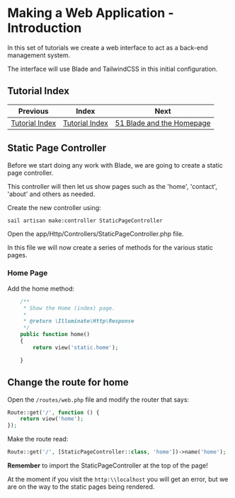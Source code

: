 # Making a Web Application - Introduction

In this set of tutorials we create a web interface to act as a back-end management system.

The interface will use Blade and TailwindCSS in this initial configuration.


## Tutorial Index
|               Previous               |                Index                 |                 Next                  |
|:------------------------------------:|:------------------------------------:|:-------------------------------------:|
| [Tutorial Index](ReadMe-00-Index.md) | [Tutorial Index](ReadMe-00-Index.md) | [51 Blade and the Homepage](ReadMe-51-Blade-HomePage.md) |

## Static Page Controller

Before we start doing any work with Blade, we are going to create a static page controller.

This controller will then let us show pages such as the 'home', 'contact', 'about' and others as needed.


Create the new controller using:

```shell
sail artisan make:controller StaticPageController
```
Open the app/Http/Controllers/StaticPageController.php file.

In this file we will now create a series of methods for the various static pages.

### Home Page

Add the home method:

```php
    /**
     * Show the Home (index) page.
     *
     * @return \Illuminate\Http\Response
     */
    public function home()
    {
        return view('static.home');

    }
```

## Change the route for home

Open the `/routes/web.php` file and modify the router that says:
```php
Route::get('/', function () {
    return view('home');
});
```

Make the route read:

```php
Route::get('/', [StaticPageController::class, 'home'])->name('home');
```

**Remember** to import the StaticPageController at the top of the page!

At the moment if you visit the `http:\\localhost` you will get an error, but we are on the way to the static pages being 
rendered.
